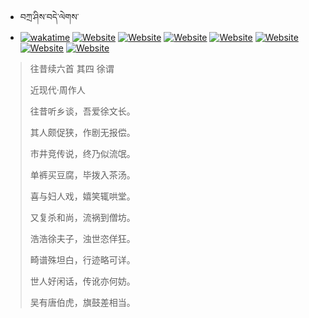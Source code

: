 - བཀྲ་ཤིས་བདེ་ལེགས་ 
- [![wakatime](https://wakatime.com/badge/user/5043ee4a-e361-4607-9d47-d557f2005d05.svg)](https://wakatime.com/@5043ee4a-e361-4607-9d47-d557f2005d05)	[![Website](https://img.shields.io/website?label=&up_color=orange&up_message=Tianchi&url=https%3A%2F%2Fshields.io)](https://tianchi.aliyun.com/home/science/scienceDetail?userId=1095279182618)	[![Website](https://img.shields.io/website?label=&up_color=blue&up_message=Kaggle&url=https%3A%2F%2Fshields.io)](https://www.kaggle.com/ivanxu/)	[![Website](https://img.shields.io/website?label=&up_color=gay&up_message=Yuque&url=https%3A%2F%2Fshields.io)](https://www.yuque.com/ivanaxu)	[![Website](https://img.shields.io/website?label=&up_color=brown&up_message=Leetcode&url=https%3A%2F%2Fshields.io)](https://leetcode.cn/u/ivanaxu)	[![Website](https://img.shields.io/website?label=&up_color=violet&up_message=AIstudio&url=https%3A%2F%2Fshields.io)](https://aistudio.baidu.com/aistudio/personalcenter/thirdview/979775)	[![Website](https://img.shields.io/website?label=&up_color=red&up_message=Gitee&url=https%3A%2F%2Fshields.io)](https://gitee.com/IvanaXu)	[![Website](https://img.shields.io/website?label=&up_color=yellow&up_message=Monkeytype&url=https%3A%2F%2Fshields.io)](https://monkeytype.com/profile/IvanaXu) 

> 往昔续六首 其四 徐谓
>
> 近现代·周作人
>
> 往昔听乡谈，吾爱徐文长。
> 
> 其人颇促狭，作剧无报偿。
> 
> 市井竞传说，终乃似流氓。
> 
> 单裤买豆腐，毕拨入茶汤。
> 
> 喜与妇人戏，嬉笑辄哄堂。
> 
> 又复杀和尚，流祸到僧坊。
> 
> 浩浩徐夫子，浊世恣佯狂。
> 
> 畸谱殊坦白，行迹略可详。
> 
> 世人好闲话，传讹亦何妨。
> 
> 吴有唐伯虎，旗鼓差相当。

